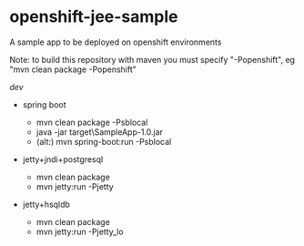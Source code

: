 openshift-jee-sample
====================

A sample app to be deployed on openshift environments

Note: to build this repository with maven you must specify "-Popenshift", eg "mvn clean package -Popenshift"

*dev*

* spring boot
    * mvn clean package -Psblocal
    * java -jar target\SampleApp-1.0.jar
    * (alt:) mvn spring-boot:run -Psblocal

* jetty+jndi+postgresql
    * mvn clean package
    * mvn jetty:run -Pjetty

* jetty+hsqldb
    * mvn clean package
    * mvn jetty:run -Pjetty_lo
